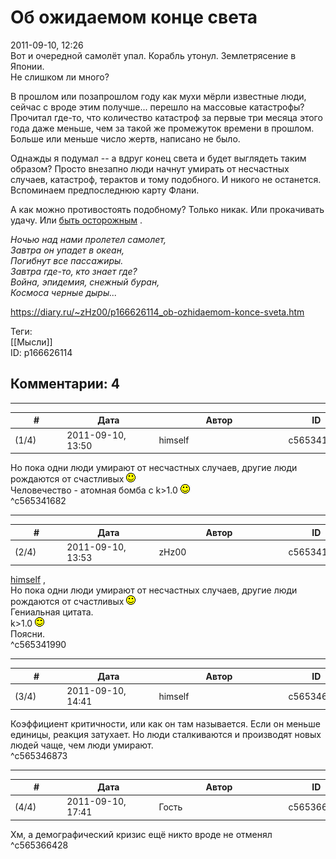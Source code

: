 Об ожидаемом конце света
========================

  
2011-09-10, 12:26  
 Вот и очередной самолёт упал. Корабль утонул. Землетрясение в Японии.   
 Не слишком ли много?   
   
 В прошлом или позапрошлом году как мухи мёрли известные люди, сейчас с вроде этим получше... перешло на массовые катастрофы? Прочитал где-то, что количество катастроф за первые три месяца этого года даже меньше, чем за такой же промежуток времени в прошлом. Больше или меньше число жертв, написано не было.   
   
 Однажды я подумал -- а вдруг конец света и будет выглядеть таким образом? Просто внезапно люди начнут умирать от несчастных случаев, катастроф, терактов и тому подобного. И никого не останется.  Вспоминаем предпоследнюю карту Флани.    
   
 А как можно противостоять подобному? Только никак. Или прокачивать удачу. Или  [быть осторожным](https://www.youtube.com/watch?v=mzb5DoBu2Dk)  .   
   
  *Ночью над нами пролетел самолет,   
 Завтра он упадет в океан,   
 Погибнут все пассажиры.   
 Завтра где-то, кто знает где?   
 Война, эпидемия, снежный буран,   
 Космоса черные дыры...*    
  
<https://diary.ru/~zHz00/p166626114_ob-ozhidaemom-konce-sveta.htm>  
  
Теги:  
[[Мысли]]  
ID: p166626114  


Комментарии: 4
--------------

  


---



|         #         |              Дата              |                     Автор                     |           ID           |
| --- | --- | --- | --- |
| (1/4) | 2011-09-10, 13:50 | himself | c565341682 |

  
 Но пока одни люди умирают от несчастных случаев, другие люди рождаются от счастливых ![:)](pics/3.gif)   
 Человечество - атомная бомба с k>1.0 ![:)](pics/3.gif)   
 ^c565341682

---



|         #         |              Дата              |                     Автор                     |           ID           |
| --- | --- | --- | --- |
| (2/4) | 2011-09-10, 13:53 | zHz00 | c565341990 |

  
  [himself](/~himself/ "void")  ,   
  Но пока одни люди умирают от несчастных случаев, другие люди рождаются от счастливых ![:)](pics/3.gif)    
 Гениальная цитата.   
  k>1.0 ![:)](pics/3.gif)    
 Поясни.   
 ^c565341990

---



|         #         |              Дата              |                     Автор                     |           ID           |
| --- | --- | --- | --- |
| (3/4) | 2011-09-10, 14:41 | himself | c565346873 |

  
 Коэффициент критичности, или как он там называется. Если он меньше единицы, реакция затухает. Но люди сталкиваются и производят новых людей чаще, чем люди умирают.   
 ^c565346873

---



|         #         |              Дата              |                     Автор                     |           ID           |
| --- | --- | --- | --- |
| (4/4) | 2011-09-10, 17:41 | Гость | c565366428 |

  
 Хм, а демографический кризис ещё никто вроде не отменял   
 ^c565366428